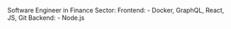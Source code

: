Software Engineer in Finance Sector:
	Frontend:
	 - Docker, GraphQL, React, JS, Git
	Backend:
	- Node.js

